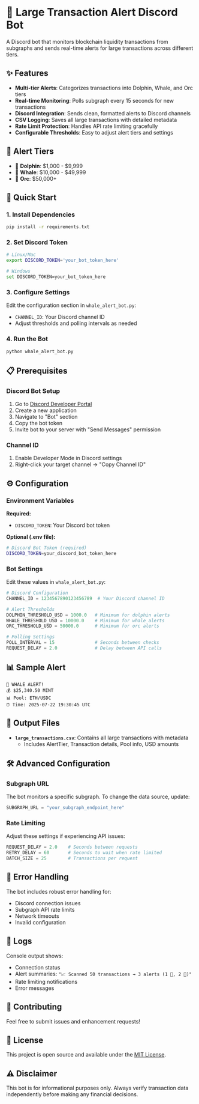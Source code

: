 # 🌊 Large Transaction Alert Discord Bot

A Discord bot that monitors blockchain liquidity transactions from subgraphs and sends real-time alerts for large transactions across different tiers.

## ✨ Features

- **Multi-tier Alerts**: Categorizes transactions into Dolphin, Whale, and Orc tiers
- **Real-time Monitoring**: Polls subgraph every 15 seconds for new transactions  
- **Discord Integration**: Sends clean, formatted alerts to Discord channels
- **CSV Logging**: Saves all large transactions with detailed metadata
- **Rate Limit Protection**: Handles API rate limiting gracefully
- **Configurable Thresholds**: Easy to adjust alert tiers and settings

## 🐋 Alert Tiers

- 🐬 **Dolphin**: $1,000 - $9,999
- 🐋 **Whale**: $10,000 - $49,999  
- 🐙 **Orc**: $50,000+

## 🚀 Quick Start

### 1. Install Dependencies
```bash
pip install -r requirements.txt
```

### 2. Set Discord Token
```bash
# Linux/Mac
export DISCORD_TOKEN='your_bot_token_here'

# Windows
set DISCORD_TOKEN=your_bot_token_here
```

### 3. Configure Settings
Edit the configuration section in `whale_alert_bot.py`:
- `CHANNEL_ID`: Your Discord channel ID
- Adjust thresholds and polling intervals as needed

### 4. Run the Bot
```bash
python whale_alert_bot.py
```

## 📋 Prerequisites

### Discord Bot Setup
1. Go to [Discord Developer Portal](https://discord.com/developers/applications)
2. Create a new application
3. Navigate to "Bot" section
4. Copy the bot token
5. Invite bot to your server with "Send Messages" permission

### Channel ID
1. Enable Developer Mode in Discord settings
2. Right-click your target channel → "Copy Channel ID"

## ⚙️ Configuration

### Environment Variables

**Required:**
- `DISCORD_TOKEN`: Your Discord bot token

**Optional (.env file):**
```bash
# Discord Bot Token (required)
DISCORD_TOKEN=your_discord_bot_token_here
```

### Bot Settings

Edit these values in `whale_alert_bot.py`:

```python
# Discord Configuration
CHANNEL_ID = 1234567890123456789  # Your Discord channel ID

# Alert Thresholds
DOLPHIN_THRESHOLD_USD = 1000.0   # Minimum for dolphin alerts
WHALE_THRESHOLD_USD = 10000.0    # Minimum for whale alerts  
ORC_THRESHOLD_USD = 50000.0      # Minimum for orc alerts

# Polling Settings
POLL_INTERVAL = 15               # Seconds between checks
REQUEST_DELAY = 2.0              # Delay between API calls
```

## 📊 Sample Alert

```
🐋 WHALE ALERT!
💰 $25,340.50 MINT
📊 Pool: ETH/USDC  
⏰ Time: 2025-07-22 19:30:45 UTC
```

## 📁 Output Files

- **`large_transactions.csv`**: Contains all large transactions with metadata
  - Includes AlertTier, Transaction details, Pool info, USD amounts

## 🛠️ Advanced Configuration

### Subgraph URL
The bot monitors a specific subgraph. To change the data source, update:
```python
SUBGRAPH_URL = "your_subgraph_endpoint_here"
```

### Rate Limiting
Adjust these settings if experiencing API issues:
```python
REQUEST_DELAY = 2.0    # Seconds between requests
RETRY_DELAY = 60       # Seconds to wait when rate limited
BATCH_SIZE = 25        # Transactions per request
```

## 🚦 Error Handling

The bot includes robust error handling for:
- Discord connection issues
- Subgraph API rate limits  
- Network timeouts
- Invalid configuration

## 📝 Logs

Console output shows:
- Connection status
- Alert summaries: `"📈 Scanned 50 transactions → 3 alerts (1 🐬, 2 🐋)"`  
- Rate limiting notifications
- Error messages

## 🤝 Contributing

Feel free to submit issues and enhancement requests!

## 📄 License

This project is open source and available under the [MIT License](LICENSE).

## ⚠️ Disclaimer

This bot is for informational purposes only. Always verify transaction data independently before making any financial decisions. 